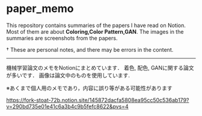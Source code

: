 # paper_memo

This repository contains summaries of the papers I have read on Notion.
Most of them are about **Coloring,Color Pattern,GAN**.
The images in the summaries are screenshots from the papers.

† These are personal notes, and there may be errors in the content.



---

機械学習論文のメモをNotionにまとめています．
着色, 配色, GANに関する論文が多いです．
画像は論文中のものを使用しています.

※あくまで個人用のメモであり，内容に誤り等がある可能性があります


https://fork-stoat-72b.notion.site/145872dacfa5808ea95cc50c536ab179?v=290bd735e01e41c6a3b4c9b5fefc8622&pvs=4


